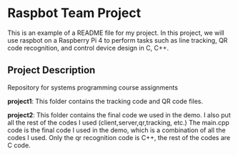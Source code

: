 # Raspbot Team Project

This is an example of a README file for my project.
In this project, we will use raspbot on a Raspberry Pi 4 to perform tasks such as line tracking, QR code recognition, and control device design in C, C++.

## Project Description
Repository for systems programming course assignments

**project1**: This folder contains the tracking code and QR code files.

**project2**: This folder contains the final code we used in the demo. 
I also put all the rest of the codes I used (client,server,qr,tracking, etc.) The main.cpp code is the final code I used in the demo, which is a combination of all the codes I used. Only the qr recognition code is C++, the rest of the codes are C code.


